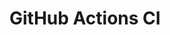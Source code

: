 # GitHub Actions CI





























































































































































































































































































































































































































































































































































































































































































































































































































































































































































































































































































































































































































































































































































































































































































































































































































































































































































































































































































































































































































































































































































































































































































































































































































































































































































































































































































































































































































































































































































































































































































































































































































